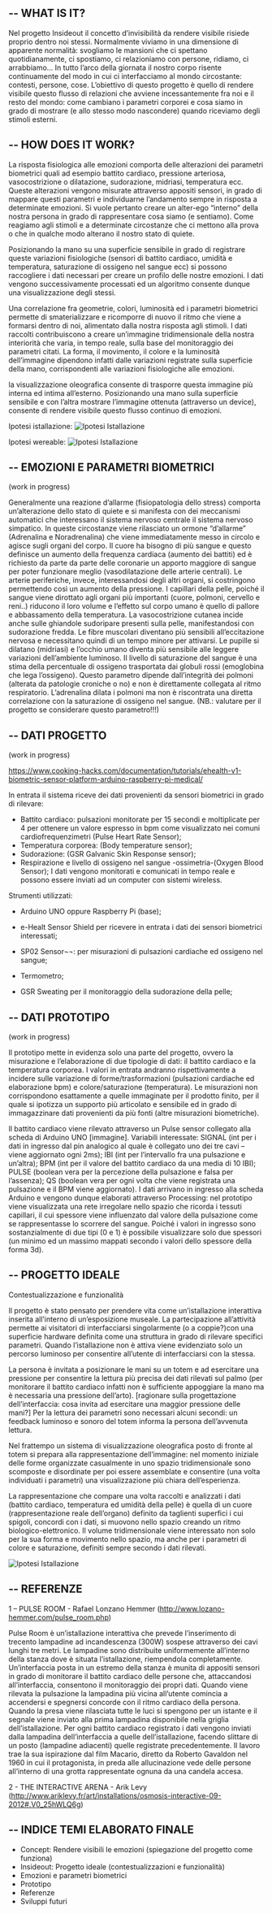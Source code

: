 
--
WHAT IS IT?
--

Nel progetto Insideout il concetto d’invisibilità da rendere visibile risiede proprio dentro noi stessi.
Normalmente viviamo in una dimensione di apparente normalità: svogliamo le mansioni che ci spettano quotidianamente, ci spostiamo, ci relazioniamo con persone, ridiamo, ci arrabbiamo... In tutto l’arco della giornata il nostro corpo risente continuamente del modo in cui ci interfacciamo al mondo circostante: contesti, persone, cose. L’obiettivo di questo progetto è quello di rendere visibile questo flusso di relazioni che avviene incessantemente fra noi e il resto del mondo: come cambiano i parametri corporei e cosa siamo in grado di mostrare (e allo stesso modo nascondere) quando riceviamo degli stimoli esterni.

--
HOW DOES IT WORK?
--

La risposta fisiologica alle emozioni comporta delle alterazioni dei parametri biometrici quali ad esempio battito cardiaco, pressione arteriosa, vasocostrizione o dilatazione, sudorazione, midriasi, temperatura ecc. Queste alterazioni vengono misurate attraverso appositi sensori, in grado di mappare questi parametri e individuarne l’andamento sempre in risposta a determinate emozioni.
Si vuole pertanto creare un alter-ego “interno” della nostra persona in grado di rappresentare cosa siamo (e sentiamo). Come reagiamo agli stimoli e a determinate circostanze che ci mettono alla prova o che in qualche modo alterano il nostro stato di quiete. 

Posizionando la mano su una superficie sensibile in grado di registrare queste variazioni fisiologiche (sensori di battito cardiaco, umidità e temperatura, saturazione di ossigeno nel sangue ecc) si possono raccogliere i dati necessari per creare un profilo delle nostre emozioni.
I dati vengono successivamente processati ed un algoritmo consente dunque una visualizzazione degli stessi.

Una correlazione fra geometrie, colori, luminosità ed i parametri biometrici permette di smaterializzare e ricomporre di nuovo il ritmo che viene a formarsi dentro di noi, alimentato dalla nostra risposta agli stimoli. I dati raccolti contribuiscono a creare un’immagine tridimensionale della nostra interiorità che varia, in tempo reale, sulla base del monitoraggio dei parametri citati.
La forma, il movimento, il colore e la luminosità dell’immagine dipendono infatti dalle variazioni registrate sulla superficie della mano, corrispondenti alle variazioni fisiologiche alle emozioni.

la visualizzazione oleografica consente di trasporre questa immagine più interna ed intima all’esterno. Posizionando una mano sulla superficie sensibile e con l’altra mostrare l’immagine ottenuta (attraverso un device), consente di rendere visibile questo flusso continuo di emozioni.

Ipotesi istallazione:
![Ipotesi Istallazione](http://i.imgur.com/EZs1qNu.jpg)

Ipotesi wereable:
![Ipotesi Istallazione](http://i.imgur.com/svEzQbM.jpg)


--
EMOZIONI E PARAMETRI BIOMETRICI
--

(work in progress)

Generalmente una reazione d’allarme (fisiopatologia dello stress) comporta un’alterazione dello stato di quiete e si manifesta con dei meccanismi automatici che interessano il sistema nervoso centrale il sistema nervoso simpatico. In queste circostanze viene rilasciato un ormone “d’allarme” (Adrenalina e Noradrenalina) che viene immediatamente messo in circolo e agisce sugli organi del corpo.
Il cuore ha bisogno di più sangue e questo definisce un aumento della frequenza cardiaca (aumento dei battiti) ed è richiesto da parte da parte delle coronarie un apporto maggiore di sangue per poter funzionare meglio (vasodilatazione delle arterie centrali). Le arterie periferiche, invece, interessandosi degli altri organi, si costringono permettendo così un aumento della pressione.
I capillari della pelle, poiché il sangue viene dirottato agli organi più importanti (cuore, polmoni, cervello e reni..) riducono il loro volume e l’effetto sul corpo umano è quello di pallore e abbassamento della temperatura. La vasocostrizione cutanea incide anche sulle ghiandole sudoripare presenti sulla pelle, manifestandosi con sudorazione fredda.
Le fibre muscolari diventano più sensibili all’eccitazione nervosa e necessitano quindi di un tempo minore per attivarsi.
Le pupille si dilatano (midriasi) e l’occhio umano diventa più sensibile alle leggere variazioni dell’ambiente luminoso.
Il livello di saturazione del sangue è una stima della percentuale di ossigeno trasportata dai globuli rossi (emoglobina che lega l’ossigeno). Questo parametro dipende dall’integrità dei polmoni (alterata da patologie croniche o no) e non è direttamente collegata al ritmo respiratorio. L’adrenalina dilata i polmoni ma non è riscontrata una diretta correlazione con la saturazione di ossigeno nel sangue. (NB.: valutare per il progetto se considerare questo parametro!!!)

--
DATI PROGETTO
--
(work in progress)


https://www.cooking-hacks.com/documentation/tutorials/ehealth-v1-biometric-sensor-platform-arduino-raspberry-pi-medical/

In entrata il sistema riceve dei dati provenienti da sensori biometrici in grado di rilevare:
- Battito cardiaco: pulsazioni monitorate per 15 secondi e moltiplicate per 4 per ottenere un valore espresso in bpm come visualizzato nei comuni cardiofrequenzimetri (Pulse Heart Rate Sensor);
- Temperatura corporea: (Body temperature sensor);
- Sudorazione: (GSR Galvanic Skin Response sensor);
- Respirazione e livello di ossigeno nel sangue -ossimetria-(Oxygen Blood Sensor);
I dati vengono monitorati e comunicati in tempo reale e possono essere inviati ad un computer con sistemi wireless.

Strumenti utilizzati:
- Arduino UNO oppure Raspberry Pi (base);
- e-Healt Sensor Shield per ricevere in entrata i dati dei sensori biometrici interessati;

- SP02 Sensor¬¬: per misurazioni di pulsazioni cardiache ed ossigeno nel sangue;
- Termometro;
- GSR Sweating per il monitoraggio della sudorazione della pelle;


--
DATI PROTOTIPO
--
(work in progress)


Il prototipo mette in evidenza solo una parte del progetto, ovvero la misurazione e l’elaborazione di due tipologie di dati: il battito cardiaco e la temperatura corporea. I valori in entrata andranno rispettivamente a incidere sulle variazione di forme/trasformazioni (pulsazioni cardiache ed elaborazione bpm) e colore/saturazione (temperatura). Le misurazioni non corrispondono esattamente a quelle immaginate per il prodotto finito, per il quale si ipotizza un supporto più articolato e sensibile ed in grado di immagazzinare dati provenienti da più fonti (altre misurazioni biometriche).

Il battito cardiaco viene rilevato attraverso un Pulse sensor collegato alla scheda di Arduino UNO  [immagine].
Variabili interessate: SIGNAL (int per i dati in ingresso dal pin analogico al quale è collegato uno dei tre cavi – viene aggiornato ogni 2ms); IBI (int per l’intervallo fra una pulsazione e un’altra); BPM (int per il valore del battito cardiaco da una media di 10 IBI); PULSE (boolean vera per la percezione della pulsazione e falsa per l’assenza); QS (boolean vera per ogni volta che viene registrata una pulsazione e il BPM viene aggiornato).
I dati arrivano in ingresso alla scheda Arduino e vengono dunque elaborati attraverso Processing: nel prototipo viene visualizzata una rete irregolare nello spazio che ricorda i tessuti capillari, il cui spessore viene influenzato dal valore della pulsazione come se rappresentasse lo scorrere del sangue. Poiché i valori in ingresso sono sostanzialmente di due tipi (0 e 1) è possibile visualizzare solo due spessori (un minimo ed un massimo mappati secondo i valori dello spessore della forma 3d).

--
PROGETTO IDEALE 
--

Contestualizzazione e funzionalità

Il progetto è stato pensato per prendere vita come un’istallazione interattiva inserita all’interno di un’esposizione museale.
La partecipazione all’attività permette ai visitatori di interfacciarsi singolarmente (o a coppie?)con una superficie hardware definita come una struttura in grado di rilevare specifici parametri.
Quando l’istallazione non è attiva viene evidenziato solo un percorso luminoso per consentire all’utente di interfacciarsi con la stessa.

La persona è invitata a posizionare le mani su un totem e ad esercitare una pressione per consentire la lettura più precisa dei dati rilevati sul palmo (per monitorare il battito cardiaco infatti non è sufficiente appoggiare la mano ma è necessaria una pressione dell’arto). [ragionare sulla progettazione dell’interfaccia: cosa invita ad esercitare una maggior pressione delle mani?]
Per la lettura dei parametri sono necessari alcuni secondi: un feedback luminoso e sonoro del totem informa la persona dell’avvenuta lettura.

Nel frattempo un sistema di visualizzazione oleografica posto di fronte al totem si prepara alla rappresentazione dell’immagine: nel momento iniziale delle forme organizzate casualmente in uno spazio tridimensionale sono scomposte e disordinate per poi essere assemblate e consentire (una volta individuati i parametri) una visualizzazione più chiara dell’esperienza.

La rappresentazione che compare una volta raccolti e analizzati i dati (battito cardiaco, temperatura ed umidità della pelle) è quella di un cuore (rappresentazione reale dell’organo) definito da taglienti superfici  i cui spigoli, concordi con i dati, si muovono nello spazio creando un ritmo biologico-elettronico.
Il volume tridimensionale viene interessato non solo per la sua forma e movimento nello spazio, ma anche per i parametri di colore e saturazione, definiti sempre secondo i dati rilevati.

![Ipotesi Istallazione](http://i.imgur.com/iOiAfxB.jpg)


--
REFERENZE
--

1 – PULSE ROOM - Rafael Lonzano Hemmer (http://www.lozano-hemmer.com/pulse_room.php)

Pulse Room è un’istallazione interattiva che prevede l’inserimento di trecento lampadine ad incandescenza (300W) sospese attraverso dei cavi lunghi tre metri. Le lampadine sono distribuite uniformemente all’interno della stanza dove è situata l’istallazione, riempendola completamente. Un’interfaccia posta in un estremo della stanza è munita di appositi sensori in grado di monitorare il battito cardiaco delle persone che, attaccandosi all’interfaccia, consentono il monitoraggio dei propri dati. Quando viene rilevata la pulsazione la lampadina più vicina all’utente comincia a accendersi e spegnersi concorde con il ritmo cardiaco della persona. Quando la presa viene rilasciata tutte le luci si spengono per un istante e il segnale viene inviato alla prima lampadina disponibile nella griglia dell’istallazione.
Per ogni battito cardiaco registrato i dati vengono inviati dalla lampadina dell’interfaccia a quelle dell’istallazione, facendo slittare di un posto (lampadine adiacenti) quelle registrate precedentemente.
Il lavoro trae la sua ispirazione dal film Macario, diretto da Roberto Gavaldon nel 1960 in cui il protagonista, in preda alle allucinazione vede delle persone all’interno di una grotta rappresentate ognuna da una candela accesa.

2 - THE INTERACTIVE ARENA - Arik Levy (http://www.ariklevy.fr/art/installations/osmosis-interactive-09-2012#.V0_25hWLQ6g)


--
INDICE TEMI ELABORATO FINALE
--

-	Concept: Rendere visibili le emozioni (spiegazione del progetto come funziona)
-	Insideout: Progetto ideale (contestualizzazioni e funzionalità)
-	Emozioni e parametri biometrici
-	Prototipo
-	Referenze
-	Sviluppi futuri
